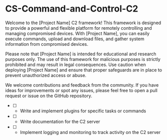 # CS-Command-and-Control-C2

Welcome to the [Project Name] C2 framework! This framework is designed to provide a powerful and flexible platform for remotely controlling and managing compromised devices. With [Project Name], you can easily execute commands, upload and download files, and gather system information from compromised devices.

Please note that [Project Name] is intended for educational and research purposes only. The use of this framework for malicious purposes is strictly prohibited and may result in legal consequences. Use caution when deploying [Project Name] and ensure that proper safeguards are in place to prevent unauthorized access or abuse.

We welcome contributions and feedback from the community. If you have ideas for improvements or spot any issues, please feel free to open a pull request or issue on the GitHub repository.

- [ ] - Write and implement plugins for specific tasks or commands


 - [ ] - Write documentation for the C2 server


- [ ] - Implement logging and monitoring to track activity on the C2 server



